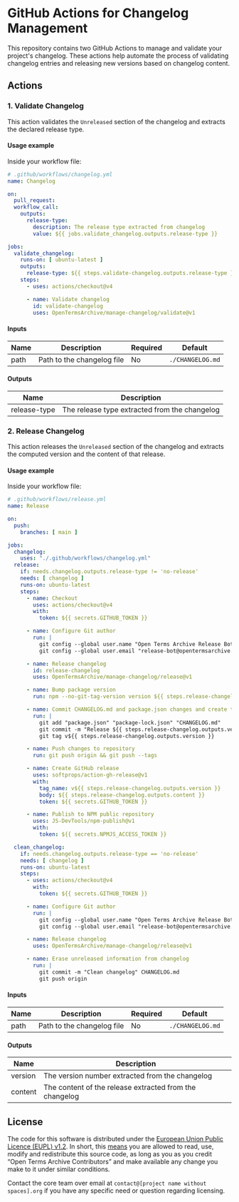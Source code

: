 # GitHub Actions for Changelog Management

This repository contains two GitHub Actions to manage and validate your project's changelog. These actions help automate the process of validating changelog entries and releasing new versions based on changelog content.

## Actions

### 1. Validate Changelog

This action validates the `Unreleased` section of the changelog and extracts the declared release type.

#### Usage example

Inside your workflow file:

```yaml
# .github/workflows/changelog.yml
name: Changelog

on:
  pull_request:
  workflow_call:
    outputs:
      release-type:
        description: The release type extracted from changelog
        value: ${{ jobs.validate_changelog.outputs.release-type }}

jobs:
  validate_changelog:
    runs-on: [ ubuntu-latest ]
    outputs:
      release-type: ${{ steps.validate-changelog.outputs.release-type }}
    steps:
      - uses: actions/checkout@v4

      - name: Validate changelog
        id: validate-changelog
        uses: OpenTermsArchive/manage-changelog/validate@v1
```

#### Inputs

| Name | Description | Required | Default |
|------|-------------|----------|---------|
| path | Path to the changelog file | No | `./CHANGELOG.md` |

#### Outputs

| Name | Description |
|------|-------------|
| release-type | The release type extracted from the changelog |

### 2. Release Changelog

This action releases the `Unreleased` section of the changelog and extracts the computed version and the content of that release.

#### Usage example

Inside your workflow file:

```yaml
# .github/workflows/release.yml
name: Release

on:
  push:
    branches: [ main ]

jobs:
  changelog:
    uses: "./.github/workflows/changelog.yml"
  release:
    if: needs.changelog.outputs.release-type != 'no-release'
    needs: [ changelog ]
    runs-on: ubuntu-latest
    steps:
      - name: Checkout
        uses: actions/checkout@v4
        with:
          token: ${{ secrets.GITHUB_TOKEN }}

      - name: Configure Git author
        run: |
          git config --global user.name "Open Terms Archive Release Bot"
          git config --global user.email "release-bot@opentermsarchive.org"

      - name: Release changelog
        id: release-changelog
        uses: OpenTermsArchive/manage-changelog/release@v1

      - name: Bump package version
        run: npm --no-git-tag-version version ${{ steps.release-changelog.outputs.version }}

      - name: Commit CHANGELOG.md and package.json changes and create tag
        run: |
          git add "package.json" "package-lock.json" "CHANGELOG.md"
          git commit -m "Release ${{ steps.release-changelog.outputs.version }}"
          git tag v${{ steps.release-changelog.outputs.version }}

      - name: Push changes to repository
        run: git push origin && git push --tags

      - name: Create GitHub release
        uses: softprops/action-gh-release@v1
        with:
          tag_name: v${{ steps.release-changelog.outputs.version }}
          body: ${{ steps.release-changelog.outputs.content }}
          token: ${{ secrets.GITHUB_TOKEN }}

      - name: Publish to NPM public repository
        uses: JS-DevTools/npm-publish@v1
        with:
          token: ${{ secrets.NPMJS_ACCESS_TOKEN }}

  clean_changelog:
    if: needs.changelog.outputs.release-type == 'no-release'
    needs: [ changelog ]
    runs-on: ubuntu-latest
    steps:
      - uses: actions/checkout@v4
        with:
          token: ${{ secrets.GITHUB_TOKEN }}

      - name: Configure Git author
        run: |
          git config --global user.name "Open Terms Archive Release Bot"
          git config --global user.email "release-bot@opentermsarchive.org"

      - name: Release changelog
        uses: OpenTermsArchive/manage-changelog/release@v1

      - name: Erase unreleased information from changelog
        run: |
          git commit -m "Clean changelog" CHANGELOG.md
          git push origin

```

#### Inputs

| Name | Description | Required | Default |
|------|-------------|----------|---------|
| path | Path to the changelog file | No | `./CHANGELOG.md` |

#### Outputs

| Name | Description |
|------|-------------|
| version | The version number extracted from the changelog |
| content | The content of the release extracted from the changelog |

## License

The code for this software is distributed under the [European Union Public Licence (EUPL) v1.2](https://joinup.ec.europa.eu/collection/eupl/eupl-text-eupl-12). In short, this [means](https://choosealicense.com/licenses/eupl-1.2/) you are allowed to read, use, modify and redistribute this source code, as long as you as you credit “Open Terms Archive Contributors” and make available any change you make to it under similar conditions.

Contact the core team over email at `contact@[project name without spaces].org` if you have any specific need or question regarding licensing.
